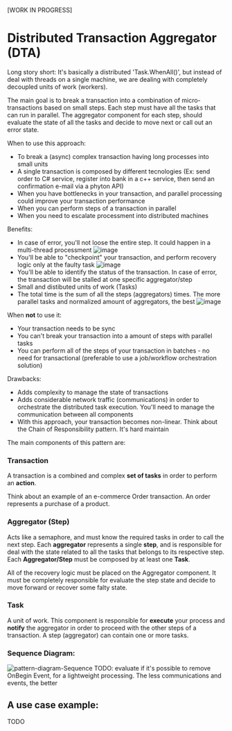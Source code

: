 [WORK IN PROGRESS]

# Distributed Transaction Aggregator (DTA)

Long story short: It's basically a distributed 'Task.WhenAll()', but instead of deal with threads on a single machine, we are dealing with completely decoupled units of work (workers).

The main goal is to break a transaction into a combination of micro-transactions based on small steps. Each step must have all the tasks that can run in parallel. The aggregator component for each step, should evaluate the state of all the tasks and decide to move next or call out an error state.

When to use this approach:
+ To break a (async) complex transaction having long processes into small units
+ A single transaction is composed by different tecnologies (Ex: send order to C# service, register into bank in a c++ service, then send an confirmation e-mail via a phyton API)
+ When you have bottlenecks in your transaction, and parallel processing could improve your transaction performance
+ When you can perform steps of a transaction in parallel
+ When you need to escalate processment into distributed machines

Benefits:
+ In case of error, you'll not loose the entire step. It could happen in a multi-thread processment
![image](https://user-images.githubusercontent.com/8673745/213585572-9eed26f2-5d8f-42f7-a2a5-d5689dd8d41f.png)
+ You'll be able to "checkpoint" your transaction, and perform recovery logic only at the faulty task
![image](https://user-images.githubusercontent.com/8673745/213585776-5b4d11ab-084e-4ba2-9ff3-aaa0967bde2f.png)
+ You'll be able to identify the status of the transaction. In case of error, the transaction will be stalled at one specific aggregator/step
+ Small and distibuted units of work (Tasks)
+ The total time is the sum of all the steps (aggregators) times. The more parallel tasks and normalized amount of aggregators, the best
![image](https://user-images.githubusercontent.com/8673745/213585812-01330065-13d7-48fd-996e-f4e3521877be.png)


When **not** to use it:
- Your transaction needs to be sync
- You can't break your transaction into a amount of steps with parallel tasks
- You can perform all of the steps of your transaction in batches - no need for transactional (preferable to use a job/workflow orchestration solution)

Drawbacks:
- Adds complexity to manage the state of transactions
- Adds considerable network traffic (communications) in order to orchestrate the distributed task execution. You'll need to manage the communication between all components
- With this approach, your transaction becomes non-linear. Think about the Chain of Responsibility pattern. It's hard maintain

The main components of this pattern are:

### Transaction

A transaction is a combined and complex **set of tasks** in order to perform an **action**.

Think about an example of an e-commerce Order transaction. An order represents a purchase of a product.

### Aggregator (Step)

Acts like a semaphore, and must know the required tasks in order to call the next step. Each **aggregator** represents a single **step**, and is responsible for deal with the state related to all the tasks that belongs to its respective step. Each **Aggregator/Step** must be composed by at least one **Task**.

All of the recovery logic must be placed on the Aggregator component. It must be completely responsible for evaluate the step state and decide to move forward or recover some falty state.

### Task

A unit of work. This component is responsible for **execute** your process and **notify** the aggregator in order to proceed with the other steps of a transaction. A step (aggregator) can contain one or more tasks.

### Sequence Diagram:

![pattern-diagram-Sequence](https://user-images.githubusercontent.com/8673745/213585083-ceb95021-6c14-4cc9-9769-0de903f2dd6b.png)
TODO: evaluate if it's possible to remove OnBegin Event, for a lightweight processing. The less communications and events, the better

## A use case example:
TODO



